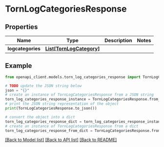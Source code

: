 # TornLogCategoriesResponse


## Properties

Name | Type | Description | Notes
------------ | ------------- | ------------- | -------------
**logcategories** | [**List[TornLogCategory]**](TornLogCategory.md) |  | 

## Example

```python
from openapi_client.models.torn_log_categories_response import TornLogCategoriesResponse

# TODO update the JSON string below
json = "{}"
# create an instance of TornLogCategoriesResponse from a JSON string
torn_log_categories_response_instance = TornLogCategoriesResponse.from_json(json)
# print the JSON string representation of the object
print(TornLogCategoriesResponse.to_json())

# convert the object into a dict
torn_log_categories_response_dict = torn_log_categories_response_instance.to_dict()
# create an instance of TornLogCategoriesResponse from a dict
torn_log_categories_response_from_dict = TornLogCategoriesResponse.from_dict(torn_log_categories_response_dict)
```
[[Back to Model list]](../README.md#documentation-for-models) [[Back to API list]](../README.md#documentation-for-api-endpoints) [[Back to README]](../README.md)


